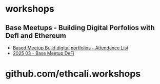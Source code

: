 # workshops



## Base Meetups - Building Digital Porfolios with DefI and Ethereum

- [Based Meetup Build digital portfolios - Attendance List](https://docs.google.com/spreadsheets/d/1Q5iIT8AS2Nw7k5ARZnKDerti7EnzYu0ndSuO1l8tJrg/edit?gid=0#gid=0) 
- [2025 03 - Base Meetup DeFi](https://docs.google.com/presentation/d/1LqpGVdmy2hI1xs8sT2XFNfP-TuetCm67/edit?usp=sharing&ouid=104152624277631923557&rtpof=true&sd=true)

# github.com/ethcali.workshops

